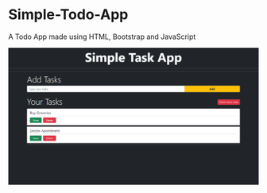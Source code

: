 # Simple-Todo-App
A Todo App made using HTML, Bootstrap and JavaScript

![website](https://raw.githubusercontent.com/abhishake21/Project-images/main/site%20img.png)
